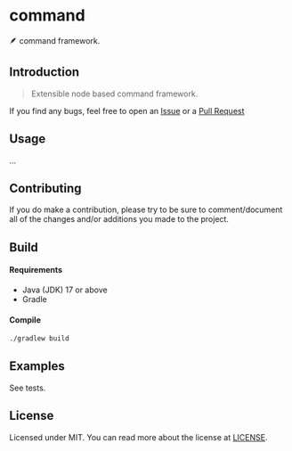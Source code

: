 # command
🪶 command framework.

Introduction
---
> Extensible node based command framework.

If you find any bugs, feel free to open an [Issue](https://github.com/scofu/command/issues) or a [Pull Request](https://github.com/scofu/command/pulls)

Usage
---
...

Contributing
---
If you do make a contribution, please try to be sure to comment/document all of the changes and/or additions you made to the project.

Build
---
#### Requirements
* Java (JDK) 17 or above
* Gradle

#### Compile
```sh
./gradlew build
```

Examples
---
See tests.

License
---
Licensed under MIT. You can read more about the license at [LICENSE](https://github.com/scofu/command/blob/master/LICENSE).
